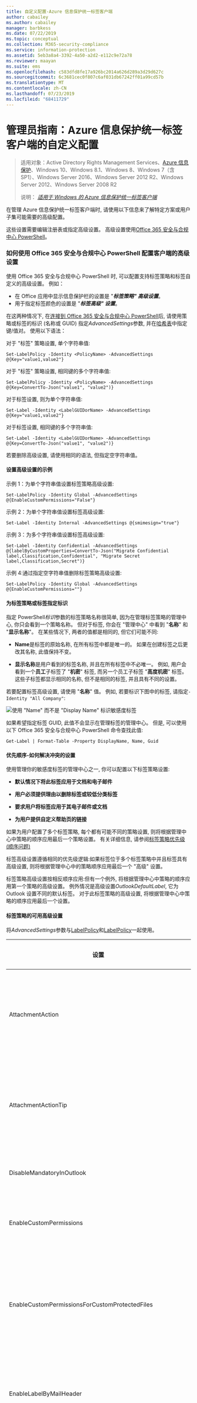 ```yaml
---
title: 自定义配置-Azure 信息保护统一标签客户端
author: cabailey
ms.author: cabailey
manager: barbkess
ms.date: 07/22/2019
ms.topic: conceptual
ms.collection: M365-security-compliance
ms.service: information-protection
ms.assetid: 5eb3a8a4-3392-4a50-a2d2-e112c9e72a78
ms.reviewer: maayan
ms.suite: ems
ms.openlocfilehash: c583dfd8fe17a926bc2014a626d289a3d29d627c
ms.sourcegitcommit: 6c3681cec0f807c6af031db67242ff01a99cd57b
ms.translationtype: MT
ms.contentlocale: zh-CN
ms.lasthandoff: 07/23/2019
ms.locfileid: "68411729"
---
```

# <a name="admin-guide-custom-configurations-for-the-azure-information-protection-unified-labeling-client"></a>管理员指南：Azure 信息保护统一标签客户端的自定义配置

>适用对象：Active Directory Rights Management Services、[Azure 信息保护](https://azure.microsoft.com/pricing/details/information-protection)、Windows 10、Windows 8.1、Windows 8、Windows 7（含 SP1）、Windows Server 2016、Windows Server 2012 R2、Windows Server 2012、Windows Server 2008 R2
>
> 说明： *[适用于 Windows 的 Azure 信息保护统一标签客户端](../faqs.md#whats-the-difference-between-the-azure-information-protection-client-and-the-azure-information-protection-unified-labeling-client)*

在管理 Azure 信息保护统一标签客户端时, 请使用以下信息来了解特定方案或用户子集可能需要的高级配置。

这些设置需要编辑注册表或指定高级设置。 高级设置使用[Office 365 安全与合规中心 PowerShell](https://docs.microsoft.com/powershell/exchange/office-365-scc/office-365-scc-powershell?view=exchange-ps)。

### <a name="how-to-configure-advanced-settings-for-the-client-by-using-office-365-security--compliance-center-powershell"></a>如何使用 Office 365 安全与合规中心 PowerShell 配置客户端的高级设置

使用 Office 365 安全与合规中心 PowerShell 时, 可以配置支持标签策略和标签自定义的高级设置。 例如：

- 在 Office 应用中显示信息保护栏的设置是 "***标签策略" 高级设置***。
- 用于指定标签颜色的设置是 "***标签高级" 设置***。

在这两种情况下, 在[连接到 Office 365 安全与合规中心 PowerShell](https://docs.microsoft.com/powershell/exchange/office-365-scc/connect-to-scc-powershell/connect-to-scc-powershell?view=exchange-ps)后, 请使用策略或标签的标识 (名称或 GUID) 指定*AdvancedSettings*参数, 并在[哈希表](https://docs.microsoft.com/powershell/module/microsoft.powershell.core/about/about_hash_tables)中指定键/值对。 使用以下语法：

对于 "标签" 策略设置, 单个字符串值:

    Set-LabelPolicy -Identity <PolicyName> -AdvancedSettings @{Key="value1,value2"}

对于 "标签" 策略设置, 相同键的多个字符串值:

    Set-LabelPolicy -Identity <PolicyName> -AdvancedSettings @{Key=ConvertTo-Json("value1", "value2")}

对于标签设置, 则为单个字符串值:

    Set-Label -Identity <LabelGUIDorName> -AdvancedSettings @{Key="value1,value2"}

对于标签设置, 相同键的多个字符串值:

    Set-Label -Identity <LabelGUIDorName> -AdvancedSettings @{Key=ConvertTo-Json("value1", "value2")}

若要删除高级设置, 请使用相同的语法, 但指定空字符串值。


#### <a name="examples-for-setting-advanced-settings"></a>设置高级设置的示例

示例 1：为单个字符串值设置标签策略高级设置:

    Set-LabelPolicy -Identity Global -AdvancedSettings @{EnableCustomPermissions="False"}

示例 2：为单个字符串值设置标签高级设置:

    Set-Label -Identity Internal -AdvancedSettings @{smimesign="true"}

示例 3：为多个字符串值设置标签高级设置:

    Set-Label -Identity Confidential -AdvancedSettings @{labelByCustomProperties=ConvertTo-Json("Migrate Confidential label,Classification,Confidential", "Migrate Secret label,Classification,Secret")}

示例 4:通过指定空字符串值删除标签策略高级设置:

    Set-LabelPolicy -Identity Global -AdvancedSettings @{EnableCustomPermissions=""}

#### <a name="specifying-the-identity-for-the-label-policy-or-label"></a>为标签策略或标签指定标识

指定 PowerShell*标识*参数的标签策略名称很简单, 因为在管理标签策略的管理中心, 你只会看到一个策略名称。 但对于标签, 你会在 "管理中心" 中看到 "**名称**" 和 "**显示名称**"。 在某些情况下, 两者的值都是相同的, 但它们可能不同:

- **Name**是标签的原始名称, 在所有标签中都是唯一的。 如果在创建标签之后更改其名称, 此值保持不变。

- **显示名称**是用户看到的标签名称, 并且在所有标签中不必唯一。 例如, 用户会看到一个**员工**子标签了 "**机密**" 标签, 而另一个员工子标签 "**高度机密**" 标签。 这些子标签都显示相同的名称, 但不是相同的标签, 并且具有不同的设置。

若要配置标签高级设置, 请使用 "**名称**" 值。 例如, 若要标识下图中的标签, 请指定`-Identity "All Company"`:

![使用 "Name" 而不是 "Display Name" 标识敏感度标签](../media/labelname_scc.png)

如果希望指定标签 GUID, 此值不会显示在管理标签的管理中心。 但是, 可以使用以下 Office 365 安全与合规中心 PowerShell 命令查找此值:

    Get-Label | Format-Table -Property DisplayName, Name, Guid


#### <a name="order-of-precedence---how-conflicting-settings-are-resolved"></a>优先顺序-如何解决冲突的设置

使用管理你的敏感度标签的管理中心之一, 你可以配置以下标签策略设置:

- **默认情况下将此标签应用于文档和电子邮件**

- **用户必须提供理由以删除标签或较低分类标签**

- **要求用户将标签应用于其电子邮件或文档**

- **为用户提供自定义帮助页的链接**

如果为用户配置了多个标签策略, 每个都有可能不同的策略设置, 则将根据管理中心中策略的顺序应用最后一个策略设置。 有关详细信息, 请参阅[标签策略优先级 (顺序问题)](https://docs.microsoft.com/Office365/SecurityCompliance/sensitivity-labels#label-policy-priority-order-matters)

标签高级设置遵循相同的优先级逻辑:如果标签位于多个标签策略中并且标签具有高级设置, 则将根据管理中心中的策略顺序应用最后一个 "高级" 设置。

标签策略高级设置按相反顺序应用:但有一个例外, 将根据管理中心中策略的顺序应用第一个策略的高级设置。 例外情况是高级设置*OutlookDefaultLabel*, 它为 Outlook 设置不同的默认标签。 对于此标签策略的高级设置, 将根据管理中心中策略的顺序应用最后一个设置。

#### <a name="available-advanced-settings-for-label-policies"></a>标签策略的可用高级设置

将*AdvancedSettings*参数与[LabelPolicy](https://docs.microsoft.com/powershell/module/exchange/policy-and-compliance/new-labelpolicy?view=exchange-ps)和[LabelPolicy](https://docs.microsoft.com/powershell/module/exchange/policy-and-compliance/set-labelpolicy?view=exchange-ps)一起使用。

|设置|应用场景和说明|
|----------------|---------------|
|AttachmentAction|[对于带有附件的电子邮件，使用与这些附件的最高等级相匹配的标签](#for-email-messages-with-attachments-apply-a-label-that-matches-the-highest-classification-of-those-attachments)
|AttachmentActionTip|[对于带有附件的电子邮件，使用与这些附件的最高等级相匹配的标签](#for-email-messages-with-attachments-apply-a-label-that-matches-the-highest-classification-of-those-attachments) 
|DisableMandatoryInOutlook|[使 Outlook 邮件免于强制标记](#exempt-outlook-messages-from-mandatory-labeling)
|EnableCustomPermissions|[在文件资源管理器中禁用自定义权限](#disable-custom-permissions-in-file-explorer)|
|EnableCustomPermissionsForCustomProtectedFiles|[对于受自定义权限保护的文件，始终在文件资源管理器中向用户显示自定义权限](#for-files-protected-with-custom-permissions-always-display-custom-permissions-to-users-in-file-explorer) |
|EnableLabelByMailHeader|[从 Secure Islands 和其他标记解决方案迁移标签](#migrate-labels-from-secure-islands-and-other-labeling-solutions)|
|HideBarByDefault|[在 Office 应用程序中显示“信息保护”栏](##display-the-information-protection-bar-in-office-apps)|
|LogMatchedContent|[禁止为一部分用户发送信息类型匹配项](#disable-sending-information-type-matches-for-a-subset-of-users)|
|OutlookBlockTrustedDomains|[在 Outlook 中实现弹出消息，针对正在发送的电子邮件发出警告、进行验证或阻止](#implement-pop-up-messages-in-outlook-that-warn-justify-or-block-emails-being-sent)|
|OutlookBlockUntrustedCollaborationLabel|[在 Outlook 中实现弹出消息，针对正在发送的电子邮件发出警告、进行验证或阻止](#implement-pop-up-messages-in-outlook-that-warn-justify-or-block-emails-being-sent)|
|OutlookDefaultLabel|[为 Outlook 设置不同的默认标签](#set-a-different-default-label-for-outlook)|
|OutlookJustifyTrustedDomains|[在 Outlook 中实现弹出消息，针对正在发送的电子邮件发出警告、进行验证或阻止](#implement-pop-up-messages-in-outlook-that-warn-justify-or-block-emails-being-sent)|
|OutlookJustifyUntrustedCollaborationLabel|[在 Outlook 中实现弹出消息，针对正在发送的电子邮件发出警告、进行验证或阻止](#implement-pop-up-messages-in-outlook-that-warn-justify-or-block-emails-being-sent)|
|OutlookRecommendationEnabled|[在 Outlook 中启用建议的分类](#enable-recommended-classification-in-outlook)|
|OutlookOverrideUnlabeledCollaborationExtensions|[在 Outlook 中实现弹出消息，针对正在发送的电子邮件发出警告、进行验证或阻止](#implement-pop-up-messages-in-outlook-that-warn-justify-or-block-emails-being-sent)|
|OutlookUnlabeledCollaborationActionOverrideMailBodyBehavior|[在 Outlook 中实现弹出消息，针对正在发送的电子邮件发出警告、进行验证或阻止](#implement-pop-up-messages-in-outlook-that-warn-justify-or-block-emails-being-sent)|
|OutlookWarnTrustedDomains|[在 Outlook 中实现弹出消息，针对正在发送的电子邮件发出警告、进行验证或阻止](#implement-pop-up-messages-in-outlook-that-warn-justify-or-block-emails-being-sent)|
|OutlookWarnUntrustedCollaborationLabel|[在 Outlook 中实现弹出消息，针对正在发送的电子邮件发出警告、进行验证或阻止](#implement-pop-up-messages-in-outlook-that-warn-justify-or-block-emails-being-sent)|
|PostponeMandatoryBeforeSave|[使用强制标签时，删除文档的“以后再说”](#remove-not-now-for-documents-when-you-use-mandatory-labeling)|
|RemoveExternalContentMarkingInApp|[删除其他标记解决方案中的页眉和页脚](#remove-headers-and-footers-from-other-labeling-solutions)|
|ReportAnIssueLink|[为用户添加“报告问题”](#add-report-an-issue-for-users)|
|RunAuditInformationTypeDiscovery|[禁止将文档中发现的敏感信息发送到 Azure 信息保护分析](#disable-sending-discovered-sensitive-information-in-documents-to-azure-information-protection-analytics)|

用于检查标签策略设置对名为 "Global" 的标签策略有效的示例 PowerShell 命令:

    (Get-LabelPolicy -Identity Global).settings

#### <a name="available-advanced-settings-for-labels"></a>标签的可用高级设置

使用带有[新标签](https://docs.microsoft.com/powershell/module/exchange/policy-and-compliance/new-label?view=exchange-ps)和[设置标签](https://docs.microsoft.com/powershell/module/exchange/policy-and-compliance/set-label?view=exchange-ps)的*AdvancedSettings*参数。

|设置|应用场景和说明|
|----------------|---------------|
|颜色|[指定标签的颜色](#specify-a-color-for-the-label)|
|customPropertiesByLabel|[应用标签时应用自定义属性](#apply-a-custom-property-when-a-label-is-applied)|
|DefaultSubLabelId|[为父标签指定默认子标签](#specify-a-default-sublabel-for-a-parent-label) 
|labelByCustomProperties|[从 Secure Islands 和其他标记解决方案迁移标签](#migrate-labels-from-secure-islands-and-other-labeling-solutions)|
|SMimeEncrypt|[将标签配置为在 Outlook 中应用 S/MIME 保护](#configure-a-label-to-apply-smime-protection-in-outlook)|
|SMimeSign|[将标签配置为在 Outlook 中应用 S/MIME 保护](#configure-a-label-to-apply-smime-protection-in-outlook)|

用于检查标签设置对名为 "Public" 的标签有效的示例 PowerShell 命令:

    (Get-Label -Identity Public).settings

## <a name="display-the-information-protection-bar-in-office-apps"></a>在 Office 应用中显示“信息保护”栏

此配置使用策略[高级设置](#how-to-configure-advanced-settings-for-the-client-by-using-office-365-security--compliance-center-powershell), 你必须使用 Office 365 安全与合规中心 PowerShell 进行配置。

默认情况下, 用户必须选择 "**敏感度**" 按钮中的 "**显示栏**" 选项, 以在 Office 应用中显示信息保护栏。 使用**HideBarByDefault**键, 并将值设置为**False** , 以便为用户自动显示此栏, 以便他们可以从栏或按钮中选择标签。 

对于所选的标签策略, 请指定以下字符串:

- 键:**HideBarByDefault**

- 值：**False**

示例 PowerShell 命令, 其中标签策略命名为 "Global":

    Set-LabelPolicy -Identity Global -AdvancedSettings @{HideBarByDefault="False"}

## <a name="exempt-outlook-messages-from-mandatory-labeling"></a>使 Outlook 邮件免于强制标记

此配置使用策略[高级设置](#how-to-configure-advanced-settings-for-the-client-by-using-office-365-security--compliance-center-powershell), 你必须使用 Office 365 安全与合规中心 PowerShell 进行配置。

默认情况下, 当你启用 "**所有文档和电子邮件**的标签策略" 设置时, 必须具有标签, 所有已保存的文档和已发送的电子邮件都必须应用标签。 配置以下高级设置时, 策略设置仅适用于 Office 文档, 而不适用于 Outlook 邮件。

对于所选的标签策略, 请指定以下字符串:

- 键:**DisableMandatoryInOutlook**

- 值：**True**

示例 PowerShell 命令, 其中标签策略命名为 "Global":

    Set-LabelPolicy -Identity Global -AdvancedSettings @{DisableMandatoryInOutlook="True"}

## <a name="enable-recommended-classification-in-outlook"></a>在 Outlook 中启用建议的分类

此配置使用策略[高级设置](#how-to-configure-advanced-settings-for-the-client-by-using-office-365-security--compliance-center-powershell), 你必须使用 Office 365 安全与合规中心 PowerShell 进行配置。

为建议的分类配置标签时，系统将提示用户接受或关闭 Word、Excel 和 PowerPoint 中建议的标签。 此设置将此标签建议扩展到也在 Outlook 中显示。

对于所选的标签策略, 请指定以下字符串:

- 键:**OutlookRecommendationEnabled**

- 值：**True**

示例 PowerShell 命令, 其中标签策略命名为 "Global":

    Set-LabelPolicy -Identity Global -AdvancedSettings @{OutlookRecommendationEnabled="True"}

## <a name="set-a-different-default-label-for-outlook"></a>为 Outlook 设置不同的默认标签

此配置使用策略[高级设置](#how-to-configure-advanced-settings-for-the-client-by-using-office-365-security--compliance-center-powershell), 你必须使用 Office 365 安全与合规中心 PowerShell 进行配置。

当你配置此设置时, Outlook 不会应用默认标签, 该标签配置为 "**默认情况下将此标签应用于文档和电子邮件**" 选项。 相反，Outlook 可应用不同的默认标签，也可不应用标签。

对于所选的标签策略, 请指定以下字符串:

- 键:**OutlookDefaultLabel**

- 值: \< **label GUID**> 或**None**

示例 PowerShell 命令, 其中标签策略命名为 "Global":

    Set-LabelPolicy -Identity Global -AdvancedSettings @{OutlookDefaultLabel="None"}


## <a name="remove-not-now-for-documents-when-you-use-mandatory-labeling"></a>使用强制标签时，删除文档的“以后再说”

此配置使用策略[高级设置](#how-to-configure-advanced-settings-for-the-client-by-using-office-365-security--compliance-center-powershell), 你必须使用 Office 365 安全与合规中心 PowerShell 进行配置。

使用 "**所有文档和电子邮件**的标签策略" 设置必须具有标签时, 用户首次保存 Office 文档和发送电子邮件时, 系统将提示用户选择标签。 对于文档，用户可以选择“以后再说”暂时关闭提示以选择标签，并返回到文档。 但是不能在未选择标签的情况下关闭已保存的文档。 

在配置此设置时，将删除“以后再说”选项，以便首次保存文档时用户必须选择一个标签。

对于所选的标签策略, 请指定以下字符串:

- 键:**PostponeMandatoryBeforeSave**

- 值：**False**

示例 PowerShell 命令, 其中标签策略命名为 "Global":

    Set-LabelPolicy -Identity Global -AdvancedSettings @{PostponeMandatoryBeforeSave="False"}

## <a name="remove-headers-and-footers-from-other-labeling-solutions"></a>删除其他标记解决方案中的页眉和页脚

此配置使用策略[高级设置](#how-to-configure-advanced-settings-for-the-client-by-using-office-365-security--compliance-center-powershell), 你必须使用 Office 365 安全与合规中心 PowerShell 进行配置。

借助这些设置，可以在其他标记解决方案已应用这些视觉标记的情况下，从文档中删除或替换基于文本的页眉或页脚。 例如, 旧的页脚包含已迁移到敏感度标签的旧标签的名称, 以使用新标签名称及其自己的页脚。

当统一标签客户端在其策略中获取此配置时, 在 Office 应用中打开文档并将任何敏感度标签应用于该文档时, 将删除或替换旧的页眉和页脚。

Outlook 不支持此配置，并且请注意，在 Word、Excel 和 PowerPoint 中使用它时，会对这些应用的性能产生负面影响。 该配置允许你根据应用程序来定义设置，例如，搜索 Word 文档页眉和页脚中的文本，而不是 Excel 电子表格或 PowerPoint 演示文稿中的。

由于模式匹配会影响用户的性能, 因此我们建议你将 Office 应用程序类型 (**W**Ord、 **E**x、 **P**owerPoint) 限制为只需搜索的类型。

对于所选的标签策略, 请指定以下字符串:

- 键:**RemoveExternalContentMarkingInApp**

- 值：\<Office 应用程序类型 WXP> 

例如：

- 若要仅搜索 Word 文档，请指定 W。

- 若要搜索 Word 文档和 PowerPoint 演示文稿，请指定 WP。

示例 PowerShell 命令, 其中标签策略命名为 "Global":

    Set-LabelPolicy -Identity Global -AdvancedSettings @{RemoveExternalContentMarkingInApp="WX"}

然后需要至少一个高级客户端设置 ExternalContentMarkingToRemove，指定页眉或页脚的内容以及如何删除或替换它们。

### <a name="how-to-configure-externalcontentmarkingtoremove"></a>如何配置 ExternalContentMarkingToRemove

指定 ExternalContentMarkingToRemove 键的字符串值时，拥有三个使用正则表达式的选项：

- 用以删除页眉或页脚中所有内容的部分匹配。
    
    例如：页眉或页脚包含字符串 TEXT TO REMOVE。 想要完全删除这些页面或页脚。 可指定值：`*TEXT*`。

- 用以删除页眉或页脚中特定字词的完全匹配。
    
    例如：页眉或页脚包含字符串 TEXT TO REMOVE。 只想删除单词 TEXT，结果使页眉或页脚字符串变为 TO REMOVE。 可指定值：`TEXT `。

- 用以删除页眉或页脚中所有内容的完全匹配。
    
    例如：页眉或页脚具有字符串 TEXT TO REMOVE。 想要删除其字符串为 TEXT TO REMOVE 的页眉或页脚。 可指定值：`^TEXT TO REMOVE$`。
    

指定的字符串的匹配模式不区分大小写。 最大字符串长度为 255 个字符。

因为某些文档可能包括不可见字符或者不同类型的空格或制表符，可能检测不到指定的短语或句子的字符串。 只要有可能，指定单个易区分的单词作为值，并确保在生产环境中部署之前测试结果。

对于同一标签策略, 请指定以下字符串:

- 键:**ExternalContentMarkingToRemove**

- 值：\<要匹配的字符串，定义为正则表达式> 

示例 PowerShell 命令, 其中标签策略命名为 "Global":

    Set-LabelPolicy -Identity Global -AdvancedSettings @{ExternalContentMarkingToRemove="*TEXT*"}

#### <a name="multiline-headers-or-footers"></a>多行页眉或页脚

如果页眉或页脚文本不只一行，则为每行创建一个键和值。 例如，下面是具有两行文本的页脚：

The file is classified as Confidential

Label applied manually

若要删除此多行页脚, 请为同一标签策略创建以下两个条目:

- 键:**ExternalContentMarkingToRemove**

- 键值 1： **\*Confidential***

- 键值 2： **\*Label applied*** 

示例 PowerShell 命令, 其中标签策略命名为 "Global":

    Set-LabelPolicy -Identity Global -AdvancedSettings @{ExternalContentMarkingToRemove="*Confidential*,*Label applied*"}


#### <a name="optimization-for-powerpoint"></a>针对 PowerPoint 的优化

PowerPoint 中的页脚以形状的形式实现。 若要避免删除那些你指定的但不属于页面或页脚的形状，可使用以下附加高级客户端设置：PowerPointShapeNameToRemove。 我们还建议使用此设置来避免检查所有形状中的文本，因为这将占用大量资源。

如果未指定这项附加的高级客户端设置，并且 PowerPoint 包括在 RemoveExternalContentMarkingInApp 键值中，将对所有形状检查你在 ExternalContentMarkingToRemove 值中指定的文本。 

查找用作页眉或页脚的形状的名称：

1. 在 PowerPoint 中，显示“选择”窗格：“格式”选项卡 >“排列”组 >“选择”窗格。

2. 选择幻灯片上包含页眉或页脚的形状。 所选形状的名称现在突出显示在“选择”窗格中。

使用形状的名称为 PowerPointShapeNameToRemove 键指定一个字符串字。 

例如：形状名称是 fc。 若要删除具有此名称的形状，则指定值：`fc`。

- 键:**PowerPointShapeNameToRemove**

- 值：\<PowerPoint 形状名称> 

示例 PowerShell 命令, 其中标签策略命名为 "Global":

    Set-LabelPolicy -Identity Global -AdvancedSettings @{PowerPointShapeNameToRemove="fc"}

如果要删除多个 PowerPoint 形状, 请指定任意数量的值, 以便删除形状。

默认情况下，只检查主幻灯片的页眉和页脚。 若要将检查范围扩展到所有幻灯片，将占用大量资源，则可以使用 RemoveExternalContentMarkingInAllSlides 附加高级客户端设置：

- 键:**RemoveExternalContentMarkingInAllSlides**

- 值：**True**

示例 PowerShell 命令, 其中标签策略命名为 "Global":

    Set-LabelPolicy -Identity Global -AdvancedSettings @{RemoveExternalContentMarkingInAllSlides="True"}


## <a name="disable-custom-permissions-in-file-explorer"></a>在文件资源管理器中禁用自定义权限

此配置使用策略[高级设置](#how-to-configure-advanced-settings-for-the-client-by-using-office-365-security--compliance-center-powershell), 你必须使用 Office 365 安全与合规中心 PowerShell 进行配置。

默认情况下, 当用户在文件资源管理器中右键单击并选择 "**分类和保护**" 时, 会看到名为 "**使用自定义权限保护**" 的选项。 使用此选项可以设置自己的保护设置, 这些设置可以替代标签配置中可能包含的任何保护设置。 用户还能看到一个用于删除保护的选项。 当你配置此设置时, 用户看不到这些选项。

若要配置此高级设置, 请为所选标签策略输入以下字符串:

- 键:**EnableCustomPermissions**

- 值：**False**

示例 PowerShell 命令, 其中标签策略命名为 "Global":

    Set-LabelPolicy -Identity Global -AdvancedSettings @{EnableCustomPermissions="False"}

## <a name="for-files-protected-with-custom-permissions-always-display-custom-permissions-to-users-in-file-explorer"></a>对于受自定义权限保护的文件，始终在文件资源管理器中向用户显示自定义权限

此配置使用策略[高级设置](#how-to-configure-advanced-settings-for-the-client-by-using-office-365-security--compliance-center-powershell), 你必须使用 Office 365 安全与合规中心 PowerShell 进行配置。

当你将高级客户端设置配置为[在文件资源管理器中禁用自定义权限](#disable-custom-permissions-in-file-explorer)时, 默认情况下, 用户将无法查看或更改已在受保护文档中设置的自定义权限。

但是, 还可以指定另一个高级客户端设置, 以便在此方案中, 用户可以在使用文件资源管理器并右键单击文件时, 查看并更改受保护文档的自定义权限。

若要配置此高级设置, 请为所选标签策略输入以下字符串:

- 键:**EnableCustomPermissionsForCustomProtectedFiles**

- 值：**True**

示例 PowerShell 命令:

    Set-LabelPolicy -Identity Global -AdvancedSettings @{EnableCustomPermissionsForCustomProtectedFiles="True"}


## <a name="for-email-messages-with-attachments-apply-a-label-that-matches-the-highest-classification-of-those-attachments"></a>对于带有附件的电子邮件，使用与这些附件的最高等级相匹配的标签

此配置使用策略[高级设置](#how-to-configure-advanced-settings-for-the-client-by-using-office-365-security--compliance-center-powershell), 你必须使用 Office 365 安全与合规中心 PowerShell 进行配置。

此设置适用于用户将带标签的文档附加到电子邮件, 且未标记电子邮件本身。 在这种情况下, 将根据应用于附件的分类标签为其自动选择标签。 最大分类标签处于选中状态。

附件必须是物理文件，并且不能是指向文件的链接（例如，指向 SharePoint 或 OneDrive for Business 文件的链接）。

你可以将此设置配置为 "**建议**", 以使用户可以使用可自定义的工具提示将所选标签应用到其电子邮件。 用户可接受或忽略该建议。 或者, 你可以将此设置配置为**自动**, 其中所选标签会自动应用, 但用户可以在发送电子邮件之前删除标签或选择其他标签。

注意:如果将具有最高分类标签的附件配置为通过用户定义权限的设置进行保护:

- 如果标签的用户定义权限包括 Outlook (不要转发), 则选择该标签, 并且不会向电子邮件应用 "转发保护"。
- 如果标签的用户定义权限仅用于 Word、Excel、PowerPoint 和文件资源管理器, 则该标签不会应用于电子邮件, 也不会受到保护。

若要配置此高级设置, 请为所选标签策略输入以下字符串:

- 键 1：**AttachmentAction**

- 键值 1：**建议**或**自动**

- 键 2：**AttachmentActionTip**

- 键值 2: "\<自定义工具提示 >"

自定义工具提示仅支持一种语言。

示例 PowerShell 命令, 其中标签策略命名为 "Global":

    Set-LabelPolicy -Identity Global -AdvancedSettings @{AttachmentAction="Automatic"}

## <a name="add-report-an-issue-for-users"></a>为用户添加“报告问题”

此配置使用策略[高级设置](#how-to-configure-advanced-settings-for-the-client-by-using-office-365-security--compliance-center-powershell), 你必须使用 Office 365 安全与合规中心 PowerShell 进行配置。

当指定以下高级客户端设置时，用户将看到一个“报告问题”选项，他们可以从“帮助和反馈”客户端对话框中选择该选项。 为链接指定 HTTP 字符串。 例如，为用户报告问题设置的自定义 Web 页面，或者发送给支持人员的电子邮件地址。 

若要配置此高级设置, 请为所选标签策略输入以下字符串:

- 键:**ReportAnIssueLink**

- 值： **\<HTTP string>**

网站示例值：`https://support.contoso.com`

电子邮件地址示例值：`mailto:helpdesk@contoso.com`

示例 PowerShell 命令, 其中标签策略命名为 "Global":

    Set-LabelPolicy -Identity Global -AdvancedSettings @{ReportAnIssueLink="mailto:helpdesk@contoso.com"}

## <a name="implement-pop-up-messages-in-outlook-that-warn-justify-or-block-emails-being-sent"></a>在 Outlook 中实施弹出消息，警告、证明或阻止发送电子邮件

此配置使用策略[高级设置](#how-to-configure-advanced-settings-for-the-client-by-using-office-365-security--compliance-center-powershell), 你必须使用 Office 365 安全与合规中心 PowerShell 进行配置。

当创建并配置以下高级客户端设置时，用户可以在 Outlook 中看到弹出消息，这些消息可以在发送电子邮件之前警告他们，或者要求他们提供发送电子邮件的理由，或者在存在以下任何一种情况时阻止他们发送电子邮件：

- **其电子邮件或电子邮件附件有一个特定的标签**：
    - 附件可以是任何文件类型

- **其电子邮件或电子邮件的附件没有标签**：
    - 附件可以是 Office 文档或 PDF 文档

满足这些条件时, 用户将看到一个弹出消息, 其中包含以下操作之一:

- **警告**：用户可以确认、发送或取消。

- **验证**：提示用户说明理由（预定义选项或自由格式）。  然后，用户可以发送或取消电子邮件。 说明理由的文本被写入电子邮件 x - 标头，以便其他系统可以读取。 例如，数据丢失防护 (DLP) 服务。

- **阻止**：如果上述情况持续，将阻止用户发送电子邮件。 该消息包括阻止电子邮件的原因，以便用户可以解决问题。 例如，删除特定收件人或标记电子邮件。 

当弹出消息用于特定标签时, 可以按域名为收件人配置例外。

> [!TIP]
> 尽管本教程适用于 Azure 信息保护客户端, 而不是统一的标签客户端, 但你可以在[教程中看到这些高级设置的操作:使用 Outlook](../infoprotect-oversharing-tutorial.md)配置 Azure 信息保护以控制 oversharing 的信息。

### <a name="to-implement-the-warn-justify-or-block-pop-up-messages-for-specific-labels"></a>若要针对特定标签实现用于警告、验证或阻止的弹出消息：

对于所选策略, 请创建以下一个或多个具有以下键的高级设置。 对于值, 按其 Guid 指定一个或多个标签, 每个标签用逗号分隔。

以逗号分隔的字符串形式提供的多个标签 Guid 的示例值:`dcf781ba-727f-4860-b3c1-73479e31912b,1ace2cc3-14bc-4142-9125-bf946a70542c,3e9df74d-3168-48af-8b11-037e3021813f`


- 警告消息：
    
    - 键:**OutlookWarnUntrustedCollaborationLabel**
    
    - 值: \<**标记 guid, 用逗号分隔**>

- 对齐消息：
    
    - 键:**OutlookJustifyUntrustedCollaborationLabel**
    
    - 值: \<**标记 guid, 用逗号分隔**>

- 阻止邮件：
    
    - 键:**OutlookBlockUntrustedCollaborationLabel**
    
    - 值: \<**标记 guid, 用逗号分隔**>


示例 PowerShell 命令, 其中标签策略命名为 "Global":

    Set-LabelPolicy -Identity Global -AdvancedSettings @{OutlookWarnUntrustedCollaborationLabel="8faca7b8-8d20-48a3-8ea2-0f96310a848e,b6d21387-5d34-4dc8-90ae-049453cec5cf,bb48a6cb-44a8-49c3-9102-2d2b017dcead,74591a94-1e0e-4b5d-b947-62b70fc0f53a,6c375a97-2b9b-4ccd-9c5b-e24e4fd67f73"}

    Set-LabelPolicy -Identity Global -AdvancedSettings @{OutlookJustifyUntrustedCollaborationLabel="dc284177-b2ac-4c96-8d78-e3e1e960318f,d8bb73c3-399d-41c2-a08a-6f0642766e31,750e87d4-0e91-4367-be44-c9c24c9103b4,32133e19-ccbd-4ff1-9254-3a6464bf89fd,74348570-5f32-4df9-8a6b-e6259b74085b,3e8d34df-e004-45b5-ae3d-efdc4731df24"}

    Set-LabelPolicy -Identity Global -AdvancedSettings @{OutlookBlockUntrustedCollaborationLabel="0eb351a6-0c2d-4c1d-a5f6-caa80c9bdeec,40e82af6-5dad-45ea-9c6a-6fe6d4f1626b"}

#### <a name="to-exempt-domain-names-for-pop-up-messages-configured-for-specific-labels"></a>为特定标签配置的弹出消息免除域名

对于在这些弹出消息中指定的标签, 可以免除特定域名, 使用户不会看到其电子邮件地址中包含该域名的收件人的邮件。 在这种情况下，发送电子邮件时不会受消息干扰。 若要指定多个域，将其添加为单个字符串，以逗号分隔。

典型配置是仅针对组织外部的收件人或并非组织授权合作伙伴的收件人显示弹出消息。 在这种情况下，可以指定组织和合作伙伴使用的所有电子邮件域。

对于相同的标签策略, 创建以下高级客户端设置, 为该值指定一个或多个域, 每个域都由逗号分隔。

多个域的示例值，以逗号分隔的字符串表示：`contoso.com,fabrikam.com,litware.com`

- 警告消息：
    
    - 键:**OutlookWarnTrustedDomains**
    
    - 值：\<域名，以逗号分隔>

- 对齐消息：
    
    - 键:**OutlookJustifyTrustedDomains**
    
    - 值：\<域名，以逗号分隔>

- 阻止邮件：
    
    - 键:**OutlookBlockTrustedDomains**
    
    - 值：\<域名，以逗号分隔>

例如, 你为 "**机密 \ 所有员工**" 标签指定了**OutlookBlockUntrustedCollaborationLabel** advanced client 设置。 你现在可以指定**OutlookJustifyTrustedDomains**和**contoso.com**的其他高级客户端设置。 因此, 用户可以john@sales.contoso.com在将其标记为 "**机密 \ 所有员工**" 时向其发送电子邮件, 但会阻止向 Gmail 帐户发送具有相同标签的电子邮件。

示例 PowerShell 命令, 其中标签策略命名为 "Global":

    Set-LabelPolicy -Identity Global -AdvancedSettings @{OutlookBlockTrustedDomains="gmail.com"}

    Set-LabelPolicy -Identity Global -AdvancedSettings @{OutlookJustifyTrustedDomains="contoso.com,fabrikam.com,litware.com"}

### <a name="to-implement-the-warn-justify-or-block-pop-up-messages-for-emails-or-attachments-that-dont-have-a-label"></a>若要针对没有标签的电子邮件或附件实现用于警告、验证或阻止的弹出消息：

对于同一标签策略, 请创建具有以下值之一的以下高级客户端设置:

- 警告消息：
    
    - 键:**OutlookUnlabeledCollaborationAction**
    
    - 值：**警告**

- 对齐消息：
    
    - 键:**OutlookUnlabeledCollaborationAction**
    
    - 值：**两端对齐**

- 阻止邮件：
    
    - 键:**OutlookUnlabeledCollaborationAction**
    
    - 值：**阻止**

- 关闭这些消息：
    
    - 键:**OutlookUnlabeledCollaborationAction**
    
    - 值：**Off**


示例 PowerShell 命令, 其中标签策略命名为 "Global":

    Set-LabelPolicy -Identity Global -AdvancedSettings @{OutlookUnlabeledCollaborationAction="Warn"}


#### <a name="to-define-specific-file-name-extensions-for-the-warn-justify-or-block-pop-up-messages-for-email-attachments-that-dont-have-a-label"></a>为不带标签的电子邮件附件定义 "警告"、"对齐" 或 "阻止" 弹出消息的特定文件扩展名

默认情况下, "警告"、"对齐" 或 "阻止" 弹出消息适用于所有 Office 文档和 PDF 文档。 可以通过以下方式优化此列表: 指定哪些文件扩展名应显示警告、调整或阻止具有其他高级设置的消息, 以及以逗号分隔的文件扩展名列表。

要定义为逗号分隔字符串的多个文件扩展名的示例值:`.XLSX,.XLSM,.XLS,.XLTX,.XLTM,.DOCX,.DOCM,.DOC,.DOCX,.DOCM,.PPTX,.PPTM,.PPT,.PPTX,.PPTM`

在此示例中, 未标记的 PDF 文档不会导致警告、对齐或阻止弹出消息。

对于同一标签策略, 请输入以下字符串: 


- 键:**OutlookOverrideUnlabeledCollaborationExtensions**

- 值： **\<** 文件扩展名以显示消息，以逗号分隔 **>**


示例 PowerShell 命令, 其中标签策略命名为 "Global":

    Set-LabelPolicy -Identity Global -AdvancedSettings @{OutlookOverrideUnlabeledCollaborationExtensions=".PPTX,.PPTM,.PPT,.PPTX,.PPTM"}

#### <a name="to-specify-a-different-action-for-email-messages-without-attachments"></a>为不带附件的电子邮件指定其他操作

默认情况下, 你为 OutlookUnlabeledCollaborationAction 指定的值将应用于不带标签的电子邮件或附件。 可以通过为不带附件的电子邮件指定另一高级设置来优化此配置。

使用以下值之一创建高级客户端设置：

- 警告消息：
    
    - 键:**OutlookUnlabeledCollaborationActionOverrideMailBodyBehavior**
    
    - 值：**警告**

- 对齐消息：
    
    - 键:**OutlookUnlabeledCollaborationActionOverrideMailBodyBehavior**
    
    - 值：**两端对齐**

- 阻止邮件：
    
    - 键:**OutlookUnlabeledCollaborationActionOverrideMailBodyBehavior**
    
    - 值：**阻止**

- 关闭这些消息：
    
    - 键:**OutlookUnlabeledCollaborationActionOverrideMailBodyBehavior**
    
    - 值：**Off**

如果未指定此客户端设置, 则为 OutlookUnlabeledCollaborationAction 指定的值将用于没有附件的未标记电子邮件以及带有附件的未标记电子邮件。

示例 PowerShell 命令, 其中标签策略命名为 "Global":

    Set-LabelPolicy -Identity Global -AdvancedSettings @{OutlookUnlabeledCollaborationActionOverrideMailBodyBehavior="Warn"}


## <a name="disable-sending-discovered-sensitive-information-in-documents-to-azure-information-protection-analytics"></a>禁止将文档中发现的敏感信息发送到 Azure 信息保护分析

此配置使用策略[高级设置](#how-to-configure-advanced-settings-for-the-client-by-using-office-365-security--compliance-center-powershell), 你必须使用 Office 365 安全与合规中心 PowerShell 进行配置。

[Azure 信息保护分析](../reports-aip.md)可以发现和报告 Azure 信息保护客户端在内容包含敏感信息时保存的文档。 默认情况下, 此信息由 Azure 信息保护统一标签客户端发送到 Azure 信息保护分析。

若要更改此行为, 以便统一标签客户端不发送此信息, 请为所选标签策略输入以下字符串:

- 键:RunAuditInformationTypeDiscovery

- 值：**False**

如果设置了此 "高级客户端" 设置, 则审核结果仍将从统一的标签客户端发送, 但当用户访问标记内容时, 该信息将被限制为报表。

例如：

- 使用此设置, 可以看到用户访问了名为 "**机密**" 的

- 如果没有此设置, 您可以看到该财经包含6个信用卡号。
    
    - 如果同时还启用[用于更深入分析的内容匹配](../reports-aip.md#content-matches-for-deeper-analysis)，那么，还能够查看具体的信用卡卡号。

示例 PowerShell 命令, 其中标签策略命名为 "Global":

    Set-LabelPolicy -Identity Global -AdvancedSettings @{RunAuditInformationTypeDiscovery="False"}

## <a name="disable-sending-information-type-matches-for-a-subset-of-users"></a>禁止为一部分用户发送信息类型匹配项

此配置使用策略[高级设置](#how-to-configure-advanced-settings-for-the-client-by-using-office-365-security--compliance-center-powershell), 你必须使用 Office 365 安全与合规中心 PowerShell 进行配置。

当你选中用于收集敏感信息类型或自定义条件的内容匹配项的[Azure 信息保护分析](../reports-aip.md)对应的复选框时，默认由所有用户发送此信息。 如果有不应发送此数据的用户, 请在 "标签" 策略中为这些用户创建以下高级客户端设置: 

- 键:**LogMatchedContent**

- 值：**False**

示例 PowerShell 命令, 其中标签策略命名为 "Global":

    Set-LabelPolicy -Identity Global -AdvancedSettings @{LogMatchedContent="Disable"}

## <a name="migrate-labels-from-secure-islands-and-other-labeling-solutions"></a>从 Secure Islands 和其他标记解决方案迁移标签

此配置使用 "标签[高级" 设置](#how-to-configure-advanced-settings-for-the-client-by-using-office-365-security--compliance-center-powershell), 你必须使用 Office 365 安全与合规中心 PowerShell 进行配置。

此配置与文件扩展名为 ppdf 的受保护 PDF 文件不兼容。 不能使用文件资源管理器或 PowerShell 通过客户端打开这些文件。

对于标记为 "安全岛" 的 Office 文档, 你可以使用你定义的映射通过敏感度标签重新标记这些文档。 此外，这种方法还可用于重用其他解决方案对 Office 文档标记的标签。 

此配置选项的结果是, Azure 信息保护统一标签客户端会应用新的敏感度标签, 如下所示:

- 对于 Office 文档：在桌面应用中打开文档时, 新的敏感度标签将显示为 "已设置", 并在保存文档时应用。

- 对于 PowerShell：[Set-aipfilelabel](/powershell/module/azureinformationprotection/set-aipfilelabel)和[AIPFileClassificiation](/powershell/module/azureinformationprotection/set-aipfileclassification)可以应用新的敏感度标签。

- 对于文件资源管理器：在 "Azure 信息保护" 对话框中, 将显示新的 "敏感度" 标签, 但并不设置。

此配置要求你为要映射到旧标签的每个敏感度标签指定一个名为**labelByCustomProperties**的高级设置。 然后，使用以下语法设置每个条目的值：

`[migration rule name],[Secure Islands custom property name],[Secure Islands metadata Regex value]`

指定所选的迁移规则名称。 使用描述性名称可帮助您确定如何将以前标记的解决方案中的一个或多个标签映射到敏感度标签。

请注意，此设置不会从文档中删除原始标签，也不会删除可能已应用原始标签的文档中的任何视觉标记。 若要删除页眉和页脚, 请参阅前面的部分[标记解决方案, 删除页眉和页脚](#remove-headers-and-footers-from-other-labeling-solutions)。

#### <a name="example-1-one-to-one-mapping-of-the-same-label-name"></a>示例 1：相同标签名称的一对一映射

要求：对于 Secure Islands 标记为“机密”的文档，应由 Azure 信息保护重新标记为“机密”。

在此示例中：

- Secure Islands 标签名为“Confidential”，存储在名为“Classification”的自定义属性中。

高级设置:

- 密钥: **labelByCustomProperties**

- 值：**安全孤岛标签为机密、分类、机密**

示例 PowerShell 命令, 其中的标签命名为 "机密":

    Set-Label -Identity Confidential -AdvancedSettings @{labelByCustomProperties="Secure Islands label is Confidential,Classification,Confidential"}

#### <a name="example-2-one-to-one-mapping-for-a-different-label-name"></a>示例 2：不同标签名称的一对一映射

要求：对于 Secure Islands 标记为“敏感”的文档，应由 Azure 信息保护重新标记为“高度机密”。

在此示例中：

- Secure Islands 标签名为“Sensitive”，存储在名为“Classification”的自定义属性中。

高级设置:

- 密钥: **labelByCustomProperties**

- 值：**安全孤岛标签区分, 分类, 敏感**

示例 PowerShell 命令, 其中标签命名为 "高度机密":

    Set-Label -Identity "Highly Confidential" -AdvancedSettings @{labelByCustomProperties="Secure Islands label is Sensitive,Classification,Sensitive"}

#### <a name="example-3-many-to-one-mapping-of-label-names"></a>示例 3：标签名称的多对一映射

要求：你有两个安全孤岛标签, 其中包含 "内部" 一词, 并且你希望 Azure 信息保护统一标签客户端将具有这些安全孤岛标签之一的文档重新标记为 "常规"。

在此示例中：

- Secure Islands 标签包含单词“Internal”，存储在名为“Classification”的自定义属性中。

高级客户端设置：

- 密钥: **labelByCustomProperties**

- 值：**安全孤岛标签包含内部、分类、。\*内部。\***

示例 PowerShell 命令, 其中标签命名为 "General":

    Set-Label -Identity General -AdvancedSettings @{labelByCustomProperties="Secure Islands label contains Internal,Classification,.*Internal.*"}

#### <a name="example-4-multiple-rules-for-the-same-label"></a>示例 4:相同标签的多个规则

如果需要相同标签的多个规则, 则为同一键定义多个字符串值。 

在此示例中：

- 名为 "机密" 和 "机密" 的安全群岛标签存储在名为 * * 分类的自定义属性中, 你希望 Azure 信息保护统一标签客户端应用名为 "机密" 的敏感度标签:

    Set-Label -Identity Confidential -AdvancedSettings @{labelByCustomProperties=ConvertTo-Json("Migrate Confidential label,Classification,Confidential", "Migrate Secret label,Classification,Secret")}

### <a name="extend-your-label-migration-rules-to-emails"></a>将标签迁移规则扩展到电子邮件

除了通过指定其他标签策略高级设置以外, 还可以将 labelByCustomProperties 高级设置与 Outlook 电子邮件一起使用。 但是, 此设置对 Outlook 的性能有一个已知的负面影响, 因此, 仅当你对其具有强业务要求时才配置此附加设置, 并记得在你完成从其他标记解决方案。

若要配置此高级设置, 请为所选标签策略输入以下字符串:

- 键:**EnableLabelByMailHeader**

- 值：**True**

示例 PowerShell 命令, 其中标签策略命名为 "Global":

    Set-LabelPolicy -Identity Global -AdvancedSettings @{EnableLabelByMailHeader="True"}

## <a name="apply-a-custom-property-when-a-label-is-applied"></a>应用标签时应用自定义属性

此配置使用 "标签[高级" 设置](#how-to-configure-advanced-settings-for-the-client-by-using-office-365-security--compliance-center-powershell), 你必须使用 Office 365 安全与合规中心 PowerShell 进行配置。

在某些情况下, 你可能需要将一个或多个自定义属性应用于文档或电子邮件消息, 以及敏感标签应用的元数据。

例如：

- 正在[从另一个标记解决方案](#migrate-labels-from-secure-islands-and-other-labeling-solutions)(例如 Secure Islands) 进行迁移。 为了在迁移过程中实现互操作性, 您希望使用敏感性标签同时应用其他标签解决方案使用的自定义属性。

- 对于内容管理系统 (例如 SharePoint 或其他供应商提供的文档管理解决方案), 您希望对标签使用具有不同值的一致的自定义属性名称, 并使用用户友好名称, 而不是标记 GUID。

对于用户使用 Azure 信息保护统一标签客户端标记的 Office 文档和 Outlook 电子邮件, 你可以添加一个或多个定义的自定义属性。 你还可以将此方法用于统一标签客户端, 以便将自定义属性显示为来自其他解决方案的标签, 这些解决方案尚未由统一的标签客户端标记。

由于此配置选项, Azure 信息保护统一标签客户端将应用任何其他自定义属性, 如下所示:

- 对于 Office 文档：当文档在桌面应用程序中进行标记时, 会在保存文档时应用其他自定义属性。

- 对于 Outlook 电子邮件:当电子邮件标记为 Outlook 时, 在发送电子邮件时, 其他属性将应用于 x 标头。

- 对于 PowerShell：[Set-aipfilelabel](/powershell/module/azureinformationprotection/set-aipfilelabel)和[AIPFileClassificiation](/powershell/module/azureinformationprotection/set-aipfileclassification)在文档标记并保存时应用其他自定义属性。 如果未应用敏感性标签, 则[get-aipfilestatus](/powershell/module/azureinformationprotection/get-aipfilestatus)会将自定义属性显示为映射的标签。

- 对于文件资源管理器：当用户右键单击文件并应用标签时, 将应用自定义属性。

此配置要求你为要应用其他自定义属性的每个敏感度标签指定一个名为**customPropertiesByLabel**的高级设置。 然后，使用以下语法设置每个条目的值：

`[custom property name],[custom property value]`

#### <a name="example-1-add-a-single-custom-property-for-a-label"></a>示例 1：为标签添加单个自定义属性

要求：Azure 信息保护统一标签客户端标记为 "机密" 的文档应具有名为 "分类" 的附加自定义属性, 其值为 "Secret"。

在此示例中：

- 敏感度标签命名为 "**机密**", 并创建名为 "Secret" 的自定义属性, 其值为 "**机密**"。

高级设置:

- 密钥: **customPropertiesByLabel**

- 值：**分类, 机密**

示例 PowerShell 命令, 其中的标签命名为 "机密":

    Set-Label -Identity Confidential -AdvancedSettings @{customPropertiesByLabel="Classification,Secret"}

#### <a name="example-2-add-multiple-custom-properties-for-a-label"></a>示例 2：为标签添加多个自定义属性

若要为同一个标签添加多个自定义属性, 需要为同一键定义多个字符串值。

示例 PowerShell 命令, 其中标签命名为 "常规", 并且你想要添加一个名为**分类**的自定义属性, 其值为 "**常规**", 另一个名为 "**敏感度**" 的自定义属性的值为 "**内部**":

    Set-Label -Identity General -AdvancedSettings @{customPropertiesByLabel=ConvertTo-Json("Classification,General", "Sensitivity,Internal")}

## <a name="configure-a-label-to-apply-smime-protection-in-outlook"></a>将标签配置为在 Outlook 中应用 S/MIME 保护

此配置使用必须使用 Office 365 安全与合规中心 PowerShell 配置的标签[高级设置](#how-to-configure-advanced-settings-for-the-client-by-using-office-365-security--compliance-center-powershell)。

仅当使用的是[S/MIME 部署](https://docs.microsoft.com/office365/SecurityCompliance/s-mime-for-message-signing-and-encryption)并且需要标签以自动将此保护方法应用于电子邮件, 而不是从 Azure 信息保护 Rights Management 保护时, 才使用这些设置。 应用的保护与用户通过在 Outlook 中手动选择 S/MIME 选项应用的保护一样。

若要为 S/MIME 数字签名配置高级设置, 请为所选标签输入以下字符串:

- 键:**SMimeSign**

- 值：**True**

若要配置 S/MIME 加密的高级设置, 请为所选标签输入以下字符串:

- 键:**SMimeEncrypt**

- 值：**True**

如果你指定的标签配置为加密, 则对于 Azure 信息保护统一标签客户端, S/MIME 保护仅替换 Outlook 中的 Rights Management 保护。 统一标签客户端的正式发行版将继续使用为管理中心的标签指定的加密设置。 对于带有内置标签的 Office 应用, 这些功能不应用 S/MIME 保护, 而是应用 "不转发" 保护。

如果希望标签仅在 Outlook 中可见, 请将标签配置为仅将加密应用到**outlook 中的电子邮件**。

示例 PowerShell 命令, 其中标签命名为 "仅收件人":

    Set-Label -Identity "Recipients Only" -AdvancedSettings @{SMimeSign="True"}

    Set-Label -Identity "Recipients Only" -AdvancedSettings @{SMimeEncrypt="True"}

## <a name="specify-a-default-sublabel-for-a-parent-label"></a>为父标签指定默认子标签

此配置使用 "标签[高级" 设置](#how-to-configure-advanced-settings-for-the-client-by-using-office-365-security--compliance-center-powershell), 你必须使用 Office 365 安全与合规中心 PowerShell 进行配置。

将子标签添加到标签时, 用户将无法再对文档或电子邮件应用父标签。 默认情况下, 用户选择父标签以查看他们可以应用的子标签, 然后选择其中一个子标签。 如果配置此高级设置, 当用户选择父标签时, 系统会自动为其选择和应用子标签: 

- 键:**DefaultSubLabelId**

- 值: \<子标签 GUID >

示例 PowerShell 命令, 其中的父标签命名为 "机密", 而 "所有 Employees" 子标签具有8faca7b8-8d20-48a3-8ea2-0f96310a848e 的 GUID:

    Set-Label -Identity "Confidential" -AdvancedSettings @{defaultsublabels="8faca7b8-8d20-48a3-8ea2-0f96310a848e"}

## <a name="specify-a-color-for-the-label"></a>指定标签的颜色

此配置使用必须使用 Office 365 安全与合规中心 PowerShell 配置的标签[高级设置](#how-to-configure-advanced-settings-for-the-client-by-using-office-365-security--compliance-center-powershell)。

使用此高级设置设置标签的颜色。 若要指定颜色, 请输入颜色的红色、绿色和蓝色 (RGB) 分量的十六进制三方代码。 例如, #40e0d0 为青绿色的 RGB 十六进制值。

如果需要对这些代码进行引用, 可从 MSDN web 文档的 " [ \<> 颜色](https://developer.mozilla.org/docs/Web/CSS/color_value)" 页中找到一个有用的表格。也可在许多可编辑图片的应用程序中找到这些代码。 例如，通过 Microsoft 画图，从调色板中选择自定义颜色，系统将自动显示 RGB 值，该值可供复制。

若要配置标签颜色的高级设置, 请为所选标签输入以下字符串:

- 键:**颜色**

- 值：\<RGB 十六进制值 >

示例 PowerShell 命令, 其中标签命名为 "Public":

    Set-Label -Identity Public -AdvancedSettings @{color="#40e0d0"}

## <a name="sign-in-as-a-different-user"></a>以其他用户身份登录

在生产环境中, 当用户使用 Azure 信息保护统一标签客户端时, 通常不需要以其他用户身份登录。 不过，作为管理员，你在测试阶段可能需要以其他用户身份登录。 

可以使用“MicrosoftAzure 信息保护”对话框验证当前登录的帐户：打开 Office 应用程序, 在 "**主页**" 选项卡上, 选择 "**敏感度**" 按钮, 然后选择 "**帮助和反馈**"。 帐户名称会显示在“客户端状态”部分中。

请确保还要检查所显示的登录帐户的域名。 很容易忽视的一点是，使用正确的帐户名登录，但域不正确。 使用错误帐户的症状包括未能下载标签, 或者看不到所需的标签或行为。

以其他用户身份登录：

1. 导航到 %localappdata%\Microsoft\MSIP 并删除 TokenCache 文件。

2. 重新启动任何打开的 Office 应用程序，并使用其他用户帐户登录。 如果在 Office 应用程序中看不到用于登录到 Azure 信息保护服务的提示, 请返回**Microsoft Azure 信息保护**对话框, 并从 "更新的**客户端状态**" 部分中选择 "**登录**"。

此外：

- 完成这些步骤后, 如果 Azure 信息保护的统一标签客户端仍以旧帐户登录, 请从 Internet Explorer 中删除所有 cookie, 然后重复步骤1和2。

- 如果使用的是单一登录，必须在删除令牌文件后注销 Windows，再使用其他用户帐户登录。 然后, Azure 信息保护的统一标签客户端会使用当前登录的用户帐户自动进行身份验证。

- 此解决方案支持以同一租户中的其他用户身份登录。 不支持以不同租户中的其他用户身份登录。 若要使用多个租户测试 Azure 信息保护，请使用不同的计算机。

- 你可以使用 "**帮助和反馈**" 中的 "**重置设置**" 选项注销并删除 Office 365 安全与合规中心、Microsoft 365 安全中心或 Microsoft 365 中当前下载的标签和策略设置合规中心。


## <a name="change-the-local-logging-level"></a>更改本地日志记录级别

默认情况下, Azure 信息保护统一标签客户端会将客户端日志文件写入到 **%localappdata%\Microsoft\MSIP**文件夹。 这些文件供 Microsoft 支持部门用来排除故障。
 
若要更改这些文件的日志记录级别, 请在注册表中找到以下值名称并将值数据设置为所需的日志记录级别:

**HKEY_CURRENT_USER\SOFTWARE\Microsoft\MSIP\LogLevel**

将日志记录级别设置为以下值之一：

- **关闭**：没有本地日志记录。

- **错误**：只有错误。

- **Info**：最低级别日志记录，其中不含事件 ID。

- **Debug**：完整信息。

- **Trace**：详细日志记录（客户端默认设置）。

此注册表设置不会更改为[集中报告](../reports-aip.md)发送到 Azure 信息保护的信息。


## <a name="next-steps"></a>后续步骤
自定义 Azure 信息保护统一标签客户端后, 请参阅以下资源, 了解支持此客户端所需的其他信息:

- [客户端文件和使用情况日志记录](client-admin-guide-files-and-logging.md)

- [支持的文件类型](client-admin-guide-file-types.md)

- [PowerShell 命令](client-admin-guide-powershell.md)
